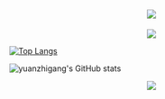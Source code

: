 <h1 align="center"> <a href="https://sunguoqi.com/"> <img src="https://readme-typing-svg.herokuapp.com/?lines=嗨害嗨;今天也要继续加油&center=true&size=27"> </a> </h1>
<div align="center"> <img src="https://github-profile-trophy.vercel.app/?username=yuanzhigang-source" /> </div>


[![Top Langs](https://github-readme-stats.vercel.app/api/top-langs/?username=yuanzhigang-source)](https://github.com/yuanzhigang-source/github-redme-stats)






![yuanzhigang's GitHub stats](https://github-readme-stats.vercel.app/api?username=yuanzhigang-source&show_icons=true&theme=tokyonight)


<div align="center"> <img src="https://activity-graph.herokuapp.com/graph?username=yuanzhigang-source&theme=xcode" /> </div>
